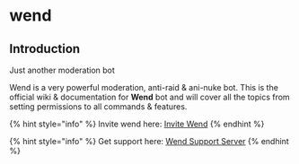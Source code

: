 # wend

## Introduction

Just another moderation bot

Wend is a very powerful moderation, anti-raid & ani-nuke bot. This is the official wiki & documentation for **Wend** bot and will cover all the topics from setting permissions to all commands & features.

{% hint style="info" %}
Invite wend here: [Invite Wend](https://dsc.gg/wendbot)
{% endhint %}

{% hint style="info" %}
Get support here: [Wend Support Server](https://dsc.gg/wend/)
{% endhint %}




